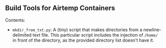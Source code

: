 ## Build Tools for Airtemp Containers

Contents:
* `mkdir_from_txt.py`: A (tiny) script that makes directories from a newline-delimited text file. This particular script includes the injection of `/home/` in front of the directory, as the provided directory list doesn't have it. 